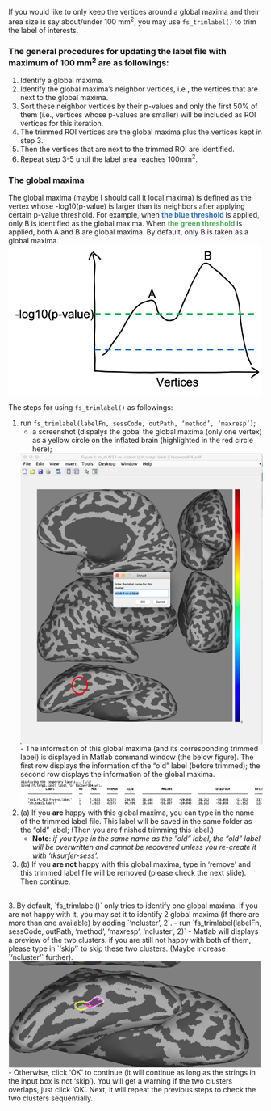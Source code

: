 If you would like to only keep the vertices around a global maxima and their area size is say about/under 100 mm<sup>2</sup>, you may use `fs_trimlabel()` to trim the label of interests.

### The general procedures for updating the label file with maximum of 100 mm<sup>2</sup> are as followings:
1. Identify a global maxima.
2. Identify the global maxima’s neighbor vertices, i.e., the vertices that are next to the global maxima.
3. Sort these neighbor vertices by their p-values and only the first 50% of them (i.e., vertices whose p-values are smaller) will be included as ROI vertices for this iteration.
4. The trimmed ROI vertices are the global maxima plus the vertices kept in step 3.
5. Then the vertices that are next to the trimmed ROI are identified.
6. Repeat step 3-5 until the label area reaches 100mm<sup>2</sup>.

### The global maxima
The global maxima (maybe I should call it local maxima) is defined as the vertex whose -log10(p-value) is larger than its neighbors after applying certain p-value threshold.
For example, when **<span style="color:#2F6FBA"> the blue threshold </span>** is applied, only B is identified as the global maxima. When **<span style="color:#4EAE5B"> the green threshold </span>** is applied, both A and B are global maxima. By default, only B is taken as a global maxima.
<img src="img/trim_label_globalmaxima.png" width="500" style="vertical-align:middle">

The steps for using `fs_trimlabel()` as followings:
1. run `fs_trimlabel(labelFn, sessCode, outPath, ‘method’, ‘maxresp’)`;
   - a screenshot (dispalys the gobal the global maxima (only one vertex) as a yellow circle on the inflated brain (highlighted in the red circle here);
   <img src="img/trim_label_screenshots1.png" width="500" style="vertical-align:middle">
   <br>
   - The information of this global maxima (and its corresponding trimmed label) is displayed in Matlab command window (the below figure). The first row displays the information of the “old” label (before trimmed); the second row displays the information of the global maxima.
   <img src="img/trim_label_screenshots2.png" width="750" style="vertical-align:middle">
   <br>
2. (a) If you **are** happy with this global maxima, you can type in the name of the trimmed label file. This label will be saved in the same folder as the “old” label; (Then you are finished trimming this label.)
   - **Note**: *if you type in the same name as the ”old” label, the ”old” label will be overwritten and cannot be recovered unless you re-create it with ‘tksurfer-sess’.*
2. (b) If you **are not** happy with this global maxima, type in ‘remove’ and this trimmed label file will be removed (please check the next slide). Then continue.
<br>
3. By default, `fs_trimlabel()` only tries to identify one global maxima. If you are not happy with it, you may set it to identify 2 global maxima (if there are more than one available) by adding `‘ncluster’, 2`.
   - run `fs_trimlabel(labelFn, sessCode, outPath, ‘method’, ‘maxresp’, ‘ncluster’, 2)`
   - Matlab will displays a preview of the two clusters. if you are still not happy with both of them, please type in `‘skip’` to skip these two clusters. (Maybe increase `‘ncluster’` further).
   <img src="img/trim_label_overlap.png" width="500" style="vertical-align:middle">
   <br>
   - Otherwise, click ‘OK‘ to continue (it will continue as long as the strings in the input box is not ‘skip’). You will get a warning if the two clusters overlaps, just click ‘OK’. Next, it will repeat the previous steps to check the two clusters sequentially.
